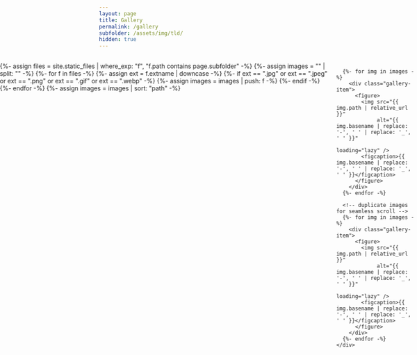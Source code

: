 ```yaml
---
layout: page
title: Gallery 
permalink: /gallery
subfolder: /assets/img/tld/
hidden: true
---
```


<style>
  /* full-bleed container to escape theme max-width */
  .full-bleed {
    position: relative;
    left: 50%;
    right: 50%;
    margin-left: -50vw;
    margin-right: -50vw;
    width: 100vw;
  }

  /* scrolling container */
  .gallery-scroll {
    display: flex;
    overflow: hidden; /* hide native scrollbar */
    padding: 1rem 0;
    width: 100%;
  }

  /* track moves continuously */
  .gallery-track {
    display: flex;
    gap: 1rem;              /* uniform spacing */
    animation: scroll-left 60s linear infinite;
  }

  .gallery-track:hover {
    animation-play-state: paused;
  }

  /* each item container */
  .gallery-item {
    flex: 0 0 auto;
    height: 320px;            /* fixed height for uniformity */
    display: flex;
    flex-direction: column;
    justify-content: flex-start;
    align-items: center;      /* center images horizontally */
  }

  .gallery-item img {
    height: 300px;            /* fixed height */
    width: auto;              /* scale width proportionally */
    object-fit: cover;        /* crop if needed */
    display: block;
  }

  .gallery-item figcaption {
    font-size: 0.85rem;
    opacity: 0.75;
    margin-top: 0.25rem;
    text-align: center;
    line-height: 1.2;
  }

  /* continuous scrolling */
  @keyframes scroll-left {
    0% { transform: translateX(0); }
    100% { transform: translateX(-50%); }
  }
</style>

<div class="full-bleed">
  <div class="gallery-scroll">
    <div class="gallery-track">
      {%- assign files = site.static_files | where_exp: "f", "f.path contains page.subfolder" -%}
      {%- assign images = "" | split: "" -%}
      {%- for f in files -%}
        {%- assign ext = f.extname | downcase -%}
        {%- if ext == ".jpg" or ext == ".jpeg" or ext == ".png" or ext == ".gif" or ext == ".webp" -%}
          {%- assign images = images | push: f -%}
        {%- endif -%}
      {%- endfor -%}
      {%- assign images = images | sort: "path" -%}

      {%- for img in images -%}
        <div class="gallery-item">
          <figure>
            <img src="{{ img.path | relative_url }}"
                 alt="{{ img.basename | replace: '-', ' ' | replace: '_', ' ' }}"
                 loading="lazy" />
            <figcaption>{{ img.basename | replace: '-', ' ' | replace: '_', ' ' }}</figcaption>
          </figure>
        </div>
      {%- endfor -%}

      <!-- duplicate images for seamless scroll -->
      {%- for img in images -%}
        <div class="gallery-item">
          <figure>
            <img src="{{ img.path | relative_url }}"
                 alt="{{ img.basename | replace: '-', ' ' | replace: '_', ' ' }}"
                 loading="lazy" />
            <figcaption>{{ img.basename | replace: '-', ' ' | replace: '_', ' ' }}</figcaption>
          </figure>
        </div>
      {%- endfor -%}
    </div>
  </div>
</div>

